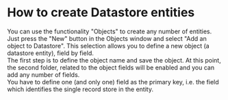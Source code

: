 # How to create Datastore entities

You can use the functionality "Objects" to create any number of entities. Just press the "New" button in the Objects window and select "Add an object to Datastore". This selection allows you to define a new object \(a datastore entity\), field by field.  
The first step is to define the object name and save the object. At this point, the second folder, related to the object fields will be enabled and you can add any number of fields.  
You have to define one \(and only one\) field as the primary key, i.e. the field which identifies the single record store in the entity.

